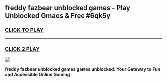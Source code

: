 
## freddy fazbear unblocked games - Play Unblocked Gmaes & Free #6qk5y
<h3>
<a href="https://premium.freeplayer.one?title=freddy_fazbear_unblocked_games&ref=01M">CLICK TO PLAY</a></h3>
<hr>

<h3>
<a href="https://premium.freeplayer.one?title=freddy_fazbear_unblocked_games&ref=01M">CLICK 2 PLAY</a>
  
</h3>

<a href="https://premium.freeplayer.one?title=freddy_fazbear_unblocked_games&ref=01M"><img src="https://clearcache.store/games.png"></a>


**freddy fazbear unblocked games games unblocked: Your Gateway to Fun and Accessible Online Gaming**
